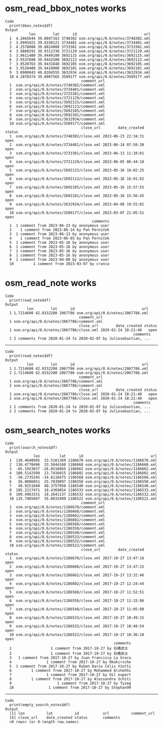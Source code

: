 # osm_read_bbox_notes works

    Code
      print(bbox_notes$df)
    Output
               lon        lat      id                               url
      1  4.2665644 39.8847163 3748302 osm.org/api/0.6/notes/3748302.xml
      2  3.9995921 39.9338121 3734481 osm.org/api/0.6/notes/3734481.xml
      3  4.2578000 39.8824000 3733381 osm.org/api/0.6/notes/3733381.xml
      4  3.9880291 39.9312338 3721129 osm.org/api/0.6/notes/3721129.xml
      5  3.9611400 39.9449100 3692115 osm.org/api/0.6/notes/3692115.xml
      6  3.9537600 39.9442500 3692113 osm.org/api/0.6/notes/3692113.xml
      7  3.9520763 39.9431848 3692105 osm.org/api/0.6/notes/3692105.xml
      8  3.9520400 39.9418000 3692101 osm.org/api/0.6/notes/3692101.xml
      9  3.8000843 40.0204555 3632934 osm.org/api/0.6/notes/3632934.xml
      10 4.2870374 39.8807565 3589177 osm.org/api/0.6/notes/3589177.xml
                                       comment_url
      1  osm.org/api/0.6/notes/3748302/comment.xml
      2  osm.org/api/0.6/notes/3734481/comment.xml
      3  osm.org/api/0.6/notes/3733381/comment.xml
      4  osm.org/api/0.6/notes/3721129/comment.xml
      5  osm.org/api/0.6/notes/3692115/comment.xml
      6  osm.org/api/0.6/notes/3692113/comment.xml
      7  osm.org/api/0.6/notes/3692105/comment.xml
      8  osm.org/api/0.6/notes/3692101/comment.xml
      9  osm.org/api/0.6/notes/3632934/comment.xml
      10 osm.org/api/0.6/notes/3589177/comment.xml
                                       close_url        date_created status
      1  osm.org/api/0.6/notes/3748302/close.xml 2023-06-23 22:34:31   open
      2  osm.org/api/0.6/notes/3734481/close.xml 2023-06-14 07:58:30   open
      3  osm.org/api/0.6/notes/3733381/close.xml 2023-06-13 11:10:01   open
      4  osm.org/api/0.6/notes/3721129/close.xml 2023-06-05 06:44:18   open
      5  osm.org/api/0.6/notes/3692115/close.xml 2023-05-16 16:02:25   open
      6  osm.org/api/0.6/notes/3692113/close.xml 2023-05-16 16:01:02   open
      7  osm.org/api/0.6/notes/3692105/close.xml 2023-05-16 15:57:55   open
      8  osm.org/api/0.6/notes/3692101/close.xml 2023-05-16 15:56:45   open
      9  osm.org/api/0.6/notes/3632934/close.xml 2023-04-08 19:55:01   open
      10 osm.org/api/0.6/notes/3589177/close.xml 2023-03-07 21:05:51   open
                                            comments
      1  1 comment from 2023-06-23 by anonymous user
      2    1 comment from 2023-06-14 by Pan Perníček
      3  1 comment from 2023-06-13 by anonymous user
      4    1 comment from 2023-06-05 by Pan Perníček
      5  1 comment from 2023-05-16 by anonymous user
      6  1 comment from 2023-05-16 by anonymous user
      7  1 comment from 2023-05-16 by anonymous user
      8  1 comment from 2023-05-16 by anonymous user
      9  1 comment from 2023-04-08 by anonymous user
      10         1 comment from 2023-03-07 by cranca

# osm_read_note works

    Code
      print(read_note$df)
    Output
              lon        lat      id                               url
      1 1.7214600 42.0332200 2067786 osm.org/api/0.6/notes/2067786.xml
                                      comment_url
      1 osm.org/api/0.6/notes/2067786/comment.xml
                                      close_url        date_created status
      1 osm.org/api/0.6/notes/2067786/close.xml 2020-01-24 18:21:48   open
                                                               comments
      1 2 comments from 2020-01-24 to 2020-02-07 by Juliosebastian, ...

---

    Code
      print(read_notes$df)
    Output
              lon        lat      id                               url
      1 1.7214600 42.0332200 2067786 osm.org/api/0.6/notes/2067786.xml
      2 1.7214600 42.0332200 2067786 osm.org/api/0.6/notes/2067786.xml
                                      comment_url
      1 osm.org/api/0.6/notes/2067786/comment.xml
      2 osm.org/api/0.6/notes/2067786/comment.xml
                                      close_url        date_created status
      1 osm.org/api/0.6/notes/2067786/close.xml 2020-01-24 18:21:48   open
      2 osm.org/api/0.6/notes/2067786/close.xml 2020-01-24 18:21:48   open
                                                               comments
      1 2 comments from 2020-01-24 to 2020-02-07 by Juliosebastian, ...
      2 2 comments from 2020-01-24 to 2020-02-07 by Juliosebastian, ...

# osm_search_notes works

    Code
      print(search_notes$df)
    Output
                 lon         lat      id                               url
      1  130.4640945  33.5161369 1186670 osm.org/api/0.6/notes/1186670.xml
      2  130.4770496  33.5044160 1186668 osm.org/api/0.6/notes/1186668.xml
      3  -65.1923037 -26.8516865 1186662 osm.org/api/0.6/notes/1186662.xml
      4  100.5142599  13.7416015 1186602 osm.org/api/0.6/notes/1186602.xml
      5  -58.2735245 -34.8110475 1186568 osm.org/api/0.6/notes/1186568.xml
      6   56.0006851  25.7839897 1186550 osm.org/api/0.6/notes/1186550.xml
      7   49.9251840  40.3757950 1186540 osm.org/api/0.6/notes/1186540.xml
      8  105.2217471  18.4369054 1186533 osm.org/api/0.6/notes/1186533.xml
      9  109.4963331  18.2641137 1186532 osm.org/api/0.6/notes/1186532.xml
      10 135.7485667  35.0033409 1186522 osm.org/api/0.6/notes/1186522.xml
                                       comment_url
      1  osm.org/api/0.6/notes/1186670/comment.xml
      2  osm.org/api/0.6/notes/1186668/comment.xml
      3  osm.org/api/0.6/notes/1186662/comment.xml
      4  osm.org/api/0.6/notes/1186602/comment.xml
      5  osm.org/api/0.6/notes/1186568/comment.xml
      6  osm.org/api/0.6/notes/1186550/comment.xml
      7  osm.org/api/0.6/notes/1186540/comment.xml
      8  osm.org/api/0.6/notes/1186533/comment.xml
      9  osm.org/api/0.6/notes/1186532/comment.xml
      10 osm.org/api/0.6/notes/1186522/comment.xml
                                       close_url        date_created status
      1  osm.org/api/0.6/notes/1186670/close.xml 2017-10-27 13:47:16   open
      2  osm.org/api/0.6/notes/1186668/close.xml 2017-10-27 13:47:15   open
      3  osm.org/api/0.6/notes/1186662/close.xml 2017-10-27 13:32:46   open
      4  osm.org/api/0.6/notes/1186602/close.xml 2017-10-27 12:24:44   open
      5  osm.org/api/0.6/notes/1186568/close.xml 2017-10-27 11:52:51   open
      6  osm.org/api/0.6/notes/1186550/close.xml 2017-10-27 11:15:06   open
      7  osm.org/api/0.6/notes/1186540/close.xml 2017-10-27 11:05:08   open
      8  osm.org/api/0.6/notes/1186533/close.xml 2017-10-27 10:49:15   open
      9  osm.org/api/0.6/notes/1186532/close.xml 2017-10-27 10:48:54   open
      10 osm.org/api/0.6/notes/1186522/close.xml 2017-10-27 10:36:18   open
                                                      comments
      1                  1 comment from 2017-10-27 by 石橋武士
      2                  1 comment from 2017-10-27 by 石橋武士
      3   1 comment from 2017-10-27 by Juan Francisco La Greca
      4                1 comment from 2017-10-27 by Ökokirsche
      5  1 comment from 2017-10-27 by Ruben Dario Celis Viotti
      6         1 comment from 2017-10-27 by Mohammed Alshehhi
      7                1 comment from 2017-10-27 by Oil expert
      8         1 comment from 2017-10-27 by Alessandro Schiti
      9                     1 comment from 2017-10-27 by Tyzeg
      10                1 comment from 2017-10-27 by Stephan99

---

    Code
      print(empty_search_notes$df)
    Output
      [1] lon          lat          id           url          comment_url 
      [6] close_url    date_created status       comments    
      <0 rows> (or 0-length row.names)

